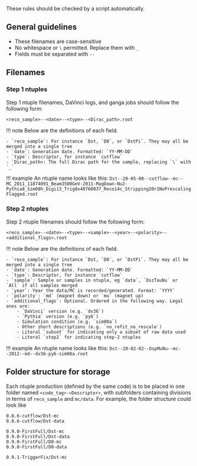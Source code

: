 These rules should be checked by a script automatically.
## General guidelines
- These filenames are case-sensitive
- No whitespace or `\` permitted. Replace them with `_`
- Fields must be separated with `--`

## Filenames

### Step 1 ntuples
Step 1 ntuple filenames, DaVinci logs, and ganga jobs should follow the following form:
```
<reco_sample>--<date>--<type>--<Dirac_path>.root
```

!!! note
    Below are the definitions of each field.

    - `reco_sample`: For instance `Dst, `D0`, or `DstPi`. They may all be merged into a single tree
    - `date`: Generation date. Formatted: `YY-MM-DD`
    - `type`: Descriptor, for instance `cutflow`
    - `Dirac_path>: The full Dirac path for the sample, replacing `\` with `_`
    
!!! example
    An ntuple name looks like this:
    ```
    Dst--20-05-08--cutflow--mc--MC_2011_11874091_Beam3500GeV-2011-MagDown-Nu2-Pythia8_Sim08h_Digi13_Trig0x40760037_Reco14c_Stripping20r1NoPrescalingFlagged.root
    ```
   

### Step 2 ntuples
Step 2 ntuple filenames should follow the following form:
```
<reco_sample>--<date>--<type>--<sample>--<year>--<polarity>--<additional_flags>.root
```

!!! note
    Below are the definitions of each field.

    - `reco_sample`: For instance `Dst, `D0`, or `DstPi`. They may all be merged into a single tree
    - `date`: Generation date. Formatted: `YY-MM-DD`
    - `type`: Descriptor, for instance `cutflow`
    - `sample`: Sample or samples in ntuple, eg `data`, `DszTauNu` or `All` if all samples merged
    - `year`: Year the data/MC is recorded/generated. Format: `YYYY`
    - `polarity`: `md` (magnet down) or `mu` (magnet up)
    - `additional_flags`: Optional. Ordered in the following way. Legal ones are:
        - `DaVinci` version (e.g. `dv36`)
        - `Pythia` version (e.g. `py6`)
        - Simulation condition (e.g. `sim08a`)
        - Other short descriptions (e.g. `no_refit_no_rescale`)
        - Literal `subset` for indicating only a subset of raw data used
        - Literal `step2` for indicating step-2 ntuples


!!! example
    An ntuple name looks like this:
    ```
    Dst--20-02-02--DspMuNu--mc--2012--md--dv36-py6-sim08a.root
    ```

## Folder structure for storage
Each ntuple production (defined by the same code) is to be placed in one folder named `<code_tag>-<Descriptor>`, with subfolders containing divisions in terms of `reco_sample` and `mc/data`. For example, the folder structure could look like
```
0.8.6-cutflow/Dst-mc
0.8.6-cutflow/Dst-data

0.9.0-FirstFull/Dst-mc
0.9.0-FirstFull/Dst-data
0.9.0-FirstFull/D0-mc
0.9.0-FirstFull/D0-data

0.9.1-TriggerFix/Dst-mc
```
